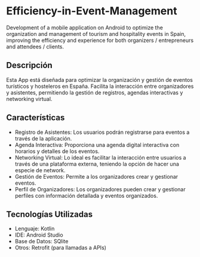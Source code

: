 # Efficiency-in-Event-Management
Development of a mobile application on Android to optimize the organization and management of tourism and hospitality events in Spain, improving the efficiency and experience for both organizers / entrepreneurs and attendees / clients.

## Descripción

Esta App está diseñada para optimizar la organización y gestión de eventos turísticos y hosteleros 
en España. Facilita la interacción entre organizadores y asistentes, permitiendo la gestión 
de registros, agendas interactivas y networking virtual.

## Características

- Registro de Asistentes: Los usuarios podrán registrarse para eventos a través de la aplicación.
- Agenda Interactiva: Proporciona una agenda digital interactiva con horarios
y detalles de los eventos.
- Networking Virtual: Lo ideal es facilitar la interacción entre usuarios a través de una plataforma
externa, teniendo la opción de hacer una especie de network.
- Gestión de Eventos: Permite a los organizadores crear y gestionar eventos.
- Perfil de Organizadores: Los organizadores pueden crear y gestionar perfiles
con información detallada y eventos organizados.

## Tecnologías Utilizadas

- Lenguaje: Kotlin
- IDE: Android Studio
- Base de Datos: SQlite
- Otros: Retrofit (para llamadas a APIs)

